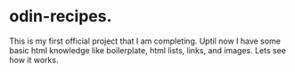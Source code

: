 # odin-recipes.
This is my first official project that I am completing. Uptil now I have some basic html knowledge like boilerplate, html lists, links, and images. Lets see how it works.